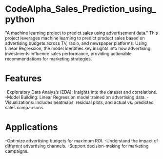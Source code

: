 # CodeAlpha_Sales_Prediction_using_python
"A machine learning project to predict sales using advertisement data." This project leverages machine learning to predict product sales based on advertising budgets across TV, radio, and newspaper platforms. Using Linear Regression, the model identifies key insights into how advertising investments influence sales performance, providing actionable recommendations for marketing strategies.
# Features
-Exploratory Data Analysis (EDA): Insights into the dataset and correlations. -Model Building: Linear Regression model trained on advertising data. -Visualizations: Includes heatmaps, residual plots, and actual vs. predicted sales comparisons.
# Applications
-Optimize advertising budgets for maximum ROI. 
-Understand the impact of different advertising channels. 
-Support decision-making for marketing campaigns.

